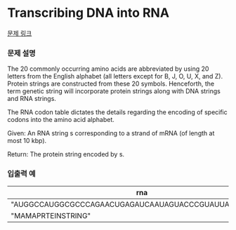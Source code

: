 # Transcribing DNA into RNA

[문제 링크](https://rosalind.info/problems/prot/)

### 문제 설명

<p>The 20 commonly occurring amino acids are abbreviated by using 20 letters from the English alphabet (all letters except for B, J, O, U, X, and Z). Protein strings are constructed from these 20 symbols. Henceforth, the term genetic string will incorporate protein strings along with DNA strings and RNA strings.</p>
<p>The RNA codon table dictates the details regarding the encoding of specific codons into the amino acid alphabet.</p>
<p>Given: An RNA string s corresponding to a strand of mRNA (of length at most 10 kbp).</p>
<p>Return: The protein string encoded by s.</p>

### 입출력 예
<table class="table">
        <thead><tr>
<th>rna</th>
<th>return</th>
</tr>
</thead>
        <tbody><tr>
<td>"AUGGCCAUGGCGCCCAGAACUGAGAUCAAUAGUACCCGUAUUAACGGGUGA"</td>
</tr>
<tr>
<td>"MAMAPRTEINSTRING"</td>
</tr>
</tbody>
      </table>
